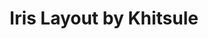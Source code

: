 ---
layout: layouts/keymapdb_entry.njk
OS: []
keymap_author: khitsule
firmware: QMK
hasHomeRowMods: False
hasLetterOnThumb: False
hasVerticalCombos: False
keymap_image: https://i.imgur.com/BIzu3RZ.png
imageDate: idk
keyCount: 56
keyboard: Iris
baseLayouts: ["QWERTY"]
languages: ['English']
layerCount: 5
title: "Iris Layout by Khitsule"
split: True
stagger: columnar
summary: 
keymap_url: https://github.com/khitsule/qmk_firmware/tree/master/keyboards/keebio/iris/keymaps/khitsule
writeup: https://github.com/khitsule/qmk_firmware/tree/master/keyboards/keebio/iris/keymaps/khitsule/readme.md
---